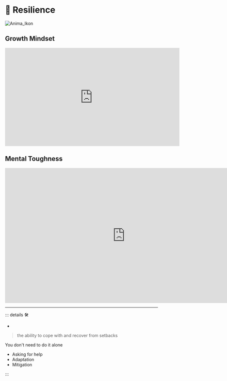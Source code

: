 # 💜 <anima>Resilience</anima>

![Anima_Ikon](/Ikon/Anima_Ikon.png)

## Growth Mindset

<iframe width="575" height="323" src="https://www.youtube.com/embed/aQDOU3hPci0" title="How to Enhance Performance &amp; Learning by Applying a Growth Mindset | Huberman Lab Podcast" frameborder="0" allow="accelerometer; autoplay; clipboard-write; encrypted-media; gyroscope; picture-in-picture; web-share" allowfullscreen></iframe>

## Mental Toughness

<iframe width="789" height="444" src="https://www.youtube.com/embed/nDLb8_wgX50" title="David Goggins: How to Build Immense Inner Strength" frameborder="0" allow="accelerometer; autoplay; clipboard-write; encrypted-media; gyroscope; picture-in-picture; web-share" allowfullscreen></iframe>

---

<!-- =================================================== -->
<!-- =================================================== -->
<!-- =================================================== -->
<!-- =================================================== -->
<!-- =================================================== -->
::: details 🛠

-

> the ability to cope with and recover from setbacks

You don't need to do it alone

- Asking for help
- Adaptation
- Mitigation

:::
